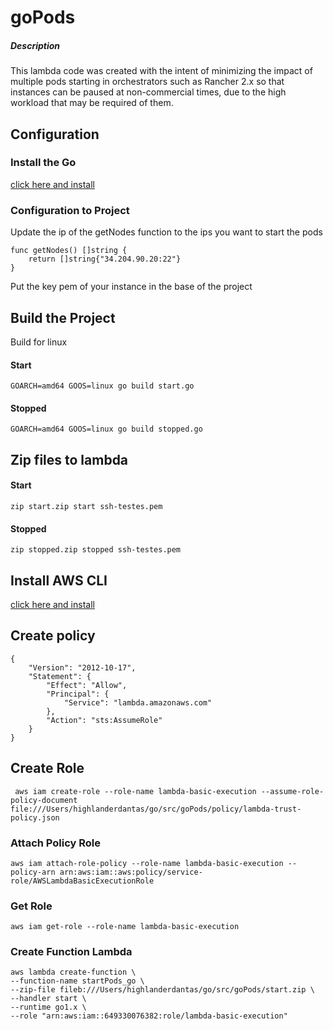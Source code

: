 # goPods

##### Description


This lambda code was created with the intent of minimizing the impact of multiple pods starting in orchestrators such as Rancher 2.x so that instances can be paused at non-commercial times, due to the high workload that may be required of them.


## Configuration

### Install the Go
[click here and install](https://golang.org/dl/)

### Configuration to Project

Update the ip of the getNodes function to the ips you want to start the pods

```
func getNodes() []string {
	return []string{"34.204.90.20:22"}
}
```

Put the key pem of your instance in the base of the project


## Build the Project

Build for linux


#### Start

```
GOARCH=amd64 GOOS=linux go build start.go
```

#### Stopped

```
GOARCH=amd64 GOOS=linux go build stopped.go
```

## Zip files to lambda


#### Start

```
zip start.zip start ssh-testes.pem 
```

#### Stopped

```
zip stopped.zip stopped ssh-testes.pem 
```

## Install AWS CLI

[click here and install](https://docs.aws.amazon.com/pt_br/cli/latest/userguide/cli-chap-install.html) 


## Create policy 

```
{
    "Version": "2012-10-17",
    "Statement": {
        "Effect": "Allow",
        "Principal": {
            "Service": "lambda.amazonaws.com"
        },
        "Action": "sts:AssumeRole"
    }
}
```

## Create Role

```
 aws iam create-role --role-name lambda-basic-execution --assume-role-policy-document file:///Users/highlanderdantas/go/src/goPods/policy/lambda-trust-policy.json
```

### Attach Policy Role

```
aws iam attach-role-policy --role-name lambda-basic-execution --policy-arn arn:aws:iam::aws:policy/service-role/AWSLambdaBasicExecutionRole
```
### Get Role

```
aws iam get-role --role-name lambda-basic-execution
```

### Create Function Lambda

```
aws lambda create-function \
--function-name startPods_go \
--zip-file fileb:///Users/highlanderdantas/go/src/goPods/start.zip \
--handler start \
--runtime go1.x \
--role "arn:aws:iam::649330076382:role/lambda-basic-execution"
```
